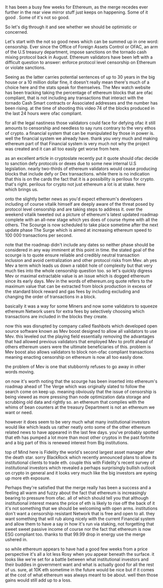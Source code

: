 It has been a busy few weeks for Ethereum, as the merge recedes ever further in the rear view mirror stuff just keeps on happening. Some of it good . Some of it's not so good.

So let's dig through it and see whether we should be optimistic or concerned.

Let's start with the not so good news which can be summed up in one word: censorship. Ever since the Office of Foreign Assets Control or OFAC, an arm of the U.S treasury department, impose sanctions on the tornado cash mixing protocol back in August. Ethereum validators have been left with a difficult question to answer: enforce protocol level censorship on Ethereum or violate sanctions.

Seeing as the latter carries potential sentences of up to 30 years in the big house or a 10 million dollar fine, it doesn't really mean there's much of a choice here and the stats speak for themselves. The Mev watch website has been tracking taking the percentage of ethereum blocks that are ofac compliant, that is not including any transactions that interact with the tornado Cash Smart contracts or Associated addresses and the number has been rising. at the time of shooting this video 74 of the blocks produced in the last 24 hours were ofac compliant.

for all the legal nastiness those validators could face for defying ofac it still amounts to censorship and needless to say runs contrary to the very ethos of crypto. a financial system that can be manipulated by those in power is. well the financial system we already have. thank you very much and making ethereum part of that Financial system is very much not why the project was created and it can all too easily get worse from here. 

as an excellent article in cryptoslate recently put it quote should ofac decide to sanction defy protocols or dexes due to some new internal U.S legislation. nearly two-thirds of ethereum validators would cease producing blocks that include defy or Dex transactions. while there is no indication that this is on the cards the fact that it is a possibility is perilous for crypto. that's right. perilous for crypto not just ethereum a lot is at stake. here which brings us.

onto the slightly better news as you'd expect ethereum's developers including of course vitalik himself are deeply aware of the threat posed by protocol level censorship and are taking steps to address it. over the weekend vitalik tweeted out a picture of ethereum's latest updated roadmap complete with an all-new stage which yes does of course rhyme with all the others. The Scourge is now scheduled to take place sometime after the next update phase The Surge which is aimed at increasing ethereum speed to 100 000 transactions per second.

note that the roadmap didn't include any dates so neither phase should be considered in any way imminent at this point in time. the stated goal of the scourge is to quote ensure reliable and credibly neutral transaction inclusion and avoid centralization and other protocol risks from Mev. ah yes Mev a term which leads us down a rabbit hole of complexity but that very much ties into the whole censorship question too. so let's quickly digress Mev or maximal extractable value is an issue which is dogged ethereum since its early days. Mev in the words of ethereum.org quote refers to the maximum value that can be extracted from block production in excess of the standard block reward and gas fees by including excluding and changing the order of transactions in a block.

basically it was a way for some Miners and now some validators to squeeze ethereum Network users for extra fees by selectively choosing which transactions are included in the blocks they create.

now this was disrupted by company called flashbots which developed open source software known as Mev boost designed to allow all validators to use Mev. this leveled out the playing field essentially removing the advantages that had allowed previous validators that employed Mev to profit ahead of others ethereum users were the ultimate beneficiaries of this. problem is Mev boost also allows validators to block non-ofac compliant transactions meaning enacting censorship on ethereum is now all too easily done.

the problem of Mev is one that stubbornly refuses to go away in other words moving.

on now it's worth noting that the scourge has been inserted into ethereum's roadmap ahead of The Verge which was originally slated to follow the search come on keep up. meaning obviously that the issue of censorship is being viewed as more pressing than node optimization data storage and scrubbing old data and rightly so. an ethereum that complies with the whims of bean counters at the treasury Department is not an ethereum we want or need.

however it does seem to be very much what many institutional investors would like which leads us rather neatly onto some of the other ethereum related news to have appeared in the last few days. you've probably spotted that eth has pumped a lot more than most other cryptos in the past fortnite and a big part of this is renewed interest from Big institutions.

top of Mind here is Fidelity the world's second largest asset manager after the death star. sorry BlackRock which recently announced plans to allow its institutional clients to trade eth. couple this with Fidelity's recent survey of institutional investors which revealed a perhaps surprisingly bullish outlook on crypto in general and it looks very much like the big investors are eyeing up more eth exposure.

Perhaps they're satisfied that the merge really has been a success and a feeling all warm and fuzzy about the fact that ethereum is increasingly bearing to pressure from ofac. all of which should tell you that although institutional interest means the price of eth is likely to rise off the back of it it's not something that we should be welcoming with open arms. institutions don't want a censorship resistant Network that is free and open to all. they want something that will rub along nicely with the current Financial system and allow them to have a say in how it's run via staking, not forgetting that sweet sweet passive income of course nor the fact that ethereum is now ESG compliant too. thanks to that 99.99 drop in energy use the merge ushered in.

so while ethereum appears to have had a good few weeks from a price perspective it's all a lot less Rosy when you appear beneath the surface. it looks like we're set for a battle between what institutional investors and their buddies in government want and what is actually good for all the rest of us. sure, at 10K eth sometime in the future would be nice but if it comes at the cost of what ethereum was always meant to be about. well then those gains would still add up to a loss.
